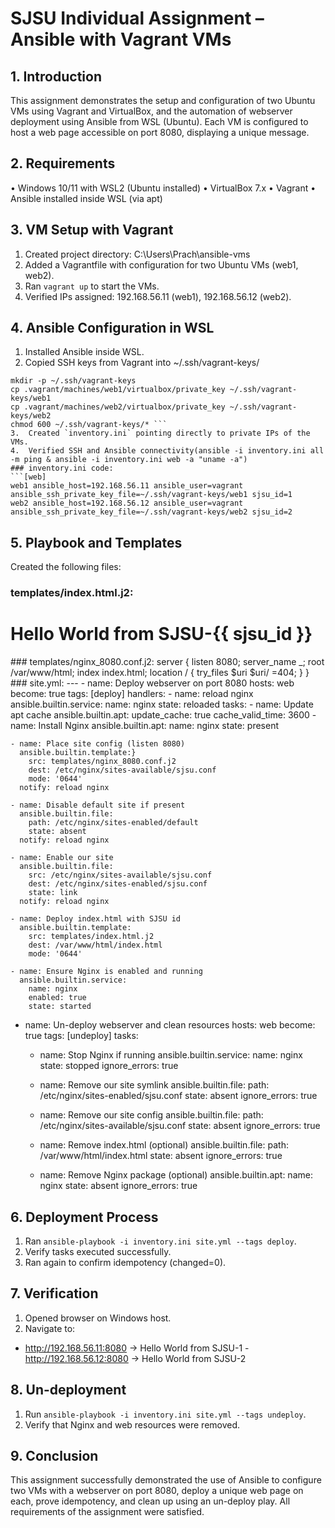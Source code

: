 # SJSU Individual Assignment – Ansible with Vagrant VMs

## 1. Introduction
This assignment demonstrates the setup and configuration of two Ubuntu VMs using Vagrant and VirtualBox, and the automation of webserver deployment using Ansible from WSL (Ubuntu). Each VM is configured to host a web page accessible on port 8080, displaying a unique message.
## 2. Requirements
•	Windows 10/11 with WSL2 (Ubuntu installed)
•	VirtualBox 7.x
•	Vagrant
•	Ansible installed inside WSL (via apt)

## 3. VM Setup with Vagrant
1.	Created project directory: C:\Users\Prach\ansible-vms
2.	Added a Vagrantfile with configuration for two Ubuntu VMs (web1, web2).
3.	Ran `vagrant up` to start the VMs.
4.	Verified IPs assigned: 192.168.56.11 (web1), 192.168.56.12 (web2).

## 4. Ansible Configuration in WSL
1.	Installed Ansible inside WSL.
2.	Copied SSH keys from Vagrant into ~/.ssh/vagrant-keys/    
```cd /mnt/c/Users/Prach/ansible-vms
mkdir -p ~/.ssh/vagrant-keys
cp .vagrant/machines/web1/virtualbox/private_key ~/.ssh/vagrant-keys/web1
cp .vagrant/machines/web2/virtualbox/private_key ~/.ssh/vagrant-keys/web2
chmod 600 ~/.ssh/vagrant-keys/* ```
3.	Created `inventory.ini` pointing directly to private IPs of the VMs.
4.	Verified SSH and Ansible connectivity(ansible -i inventory.ini all -m ping & ansible -i inventory.ini web -a "uname -a")
### inventory.ini code:
```[web]
web1 ansible_host=192.168.56.11 ansible_user=vagrant ansible_ssh_private_key_file=~/.ssh/vagrant-keys/web1 sjsu_id=1
web2 ansible_host=192.168.56.12 ansible_user=vagrant ansible_ssh_private_key_file=~/.ssh/vagrant-keys/web2 sjsu_id=2
```
## 5. Playbook and Templates
Created the following files:
### templates/index.html.j2:
<!doctype html>
<html>
<head><meta charset="utf-8"><title>SJSU-{{ sjsu_id }}</title></head>
<body>
<h1>Hello World from SJSU-{{ sjsu_id }}</h1>
</body>
</html>
### templates/nginx_8080.conf.j2:
server {
    listen 8080;
    server_name _;
    root /var/www/html;
    index index.html;
    location / {
        try_files $uri $uri/ =404;
    }
}
### site.yml:
---
- name: Deploy webserver on port 8080
  hosts: web
  become: true
  tags: [deploy]
  handlers:
    - name: reload nginx
      ansible.builtin.service:
        name: nginx
        state: reloaded
  tasks:
    - name: Update apt cache
      ansible.builtin.apt:
        update_cache: true
        cache_valid_time: 3600
    - name: Install Nginx
      ansible.builtin.apt:
        name: nginx
        state: present

    - name: Place site config (listen 8080)
      ansible.builtin.template:}
        src: templates/nginx_8080.conf.j2
        dest: /etc/nginx/sites-available/sjsu.conf
        mode: '0644'
      notify: reload nginx

    - name: Disable default site if present
      ansible.builtin.file:
        path: /etc/nginx/sites-enabled/default
        state: absent
      notify: reload nginx

    - name: Enable our site
      ansible.builtin.file:
        src: /etc/nginx/sites-available/sjsu.conf
        dest: /etc/nginx/sites-enabled/sjsu.conf
        state: link
      notify: reload nginx

    - name: Deploy index.html with SJSU id
      ansible.builtin.template:
        src: templates/index.html.j2
        dest: /var/www/html/index.html
        mode: '0644'

    - name: Ensure Nginx is enabled and running
      ansible.builtin.service:
        name: nginx
        enabled: true
        state: started
- name: Un-deploy webserver and clean resources
  hosts: web
  become: true
  tags: [undeploy]
  tasks:
    - name: Stop Nginx if running
      ansible.builtin.service:
        name: nginx
        state: stopped
      ignore_errors: true
    - name: Remove our site symlink
      ansible.builtin.file:
        path: /etc/nginx/sites-enabled/sjsu.conf
        state: absent
      ignore_errors: true

    - name: Remove our site config
      ansible.builtin.file:
        path: /etc/nginx/sites-available/sjsu.conf
        state: absent
      ignore_errors: true

    - name: Remove index.html (optional)
      ansible.builtin.file:
        path: /var/www/html/index.html
        state: absent
      ignore_errors: true

    - name: Remove Nginx package (optional)
      ansible.builtin.apt:
        name: nginx
        state: absent
      ignore_errors: true

## 6. Deployment Process
1.	Ran `ansible-playbook -i inventory.ini site.yml --tags deploy`.
2.	Verify tasks executed successfully.
3.	Ran again to confirm idempotency (changed=0).
  
## 7. Verification
1.	Opened browser on Windows host.
2.	Navigate to:
   - http://192.168.56.11:8080 → Hello World from SJSU-1
    - http://192.168.56.12:8080 → Hello World from SJSU-2
 
## 8. Un-deployment
1.	Run `ansible-playbook -i inventory.ini site.yml --tags undeploy`.
2.	Verify that Nginx and web resources were removed.

## 9. Conclusion
This assignment successfully demonstrated the use of Ansible to configure two VMs with a webserver on port 8080, deploy a unique web page on each, prove idempotency, and clean up using an un-deploy play. All requirements of the assignment were satisfied.
